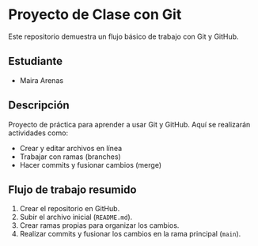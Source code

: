 # Proyecto de Clase con Git

Este repositorio demuestra un flujo básico de trabajo con Git y GitHub.

## Estudiante
- Maira Arenas

## Descripción
Proyecto de práctica para aprender a usar Git y GitHub. Aquí se realizarán actividades como:
- Crear y editar archivos en línea
- Trabajar con ramas (branches)
- Hacer commits y fusionar cambios (merge)

## Flujo de trabajo resumido
1. Crear el repositorio en GitHub.
2. Subir el archivo inicial (`README.md`).
3. Crear ramas propias para organizar los cambios.
4. Realizar commits y fusionar los cambios en la rama principal (`main`).
